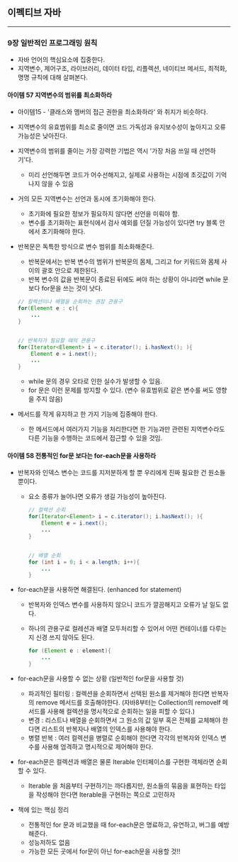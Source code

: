 이펙티브 자바
-------------

---

### 9장 일반적인 프로그래밍 원칙

-	자바 언어의 핵심요소에 집중한다.
-	지역변수, 제어구조, 라이브러리, 데이터 타입, 리플렉션, 네이티브 메서드, 최적화, 명명 규칙에 대해 살펴본다.

#### 아이템 57 지역변수의 범위를 최소화하라

-	아이템15 - '클래스와 멤버의 접근 권한을 최소화하라' 와 취지가 비슷하다.

-	지역변수의 유효범위를 최소로 줄이면 코드 가독성과 유지보수성이 높아지고 오류 가능성은 낮아진다.

-	지역변수의 범위를 줄이는 가장 강력한 기법은 역시 '가장 처음 쓰일 때 선언하기'다.

	-	미리 선언해두면 코드가 어수선해지고, 실제로 사용하는 시점에 초깃값이 기억나지 않을 수 있음

-	거의 모든 지역변수는 선언과 동시에 초기화해야 한다.

	-	초기화에 필요한 정보가 필요하지 않다면 선언을 미뤄야 함.
	-	변수를 초기화하는 표현식에서 검사 예외를 던질 가능성이 있다면 try 블록 안에서 초기화해야 한다.

-	반복문은 독특한 방식으로 변수 범위를 최소화해준다.

	-	반복문에서는 반복 변수의 범위가 반복문의 몸체, 그리고 for 키워드와 몸체 사이의 괄호 안으로 제한된다.
	-	반복 변수의 값을 반복문이 종료된 뒤에도 써야 하는 상황이 아니라면 while 문보다 for문을 쓰는 것이 낫다.

	```java
	// 컬렉션이나 배열을 순회하는 권장 관용구
	for(Element e : c){
	    ...
	}


	// 반복자가 필요할 때의 관용구
	for(Iterator<Element> i = c.iterator(); i.hasNext(); ){
	    Element e = i.next();
	    ...
	}
	```

	-	while 문의 경우 오타로 인한 실수가 발생할 수 있음.
	-	for 문은 이런 문제를 방지할 수 있다. (변수 유효범위로 같은 변수를 써도 영향을 주지 않음)

-	메서드를 작게 유지하고 한 가지 기능에 집중해야 한다.

	-	한 메서드에서 여러가지 기능을 처리한다면 한 기능과만 관련된 지역변수라도 다른 기능을 수행하는 코드에서 접근할 수 있을 것임.

#### 아이템 58 전통적인 for문 보다는 for-each문을 사용하라

-	반복자와 인덱스 변수는 코드를 지저분하게 할 뿐 우리에게 진짜 필요한 건 원소들 뿐이다.

	-	요소 종류가 늘어나면 오류가 생길 가능성이 높아진다.

		```java
		// 컬렉션 순회
		for(Iterator<Element> i = c.iterator(); i.hasNext(); ){
		    Element e = i.next();
		    ...
		}


		// 배열 순회
		for (int i = 0; i < a.length; i++){
		    ...
		}
		```

-	for-each문을 사용하면 해결된다. (enhanced for statement)

	-	반복자와 인덱스 변수를 사용하지 않으니 코드가 깔끔해지고 오류가 날 일도 없다.
	-	하나의 관용구로 컬레션과 배열 모두처리할 수 있어서 어떤 컨테이너를 다루는지 신경 쓰지 않아도 된다.

		```java
		for (Element e : element){
		    ...
		}
		```

-	for-each문을 사용할 수 없는 상황 (일반적인 for문을 사용할 것)

	-	파괴적인 필터링 : 컬렉션을 순회하면서 선택된 원소를 제거해야 한다면 반복자의 remove 메서드를 호출해야한다. (자바8부터는 Collection의 removeIf 메서드를 사용해 컬렉션을 명시적으로 순회하는 일을 피할 수 있다.)
	-	변경 : 리스트나 배열을 순회하면서 그 원소의 값 일부 혹은 전체를 교체해야 한다면 리스트의 반복자나 배열의 인덱스를 사용해야 한다.
	-	병렬 반복 : 여러 컬렉션을 병렬로 순회해야 한다면 각각의 반복자와 인덱스 변수를 사용해 엄격하고 명시적으로 제어해야 한다.

-	for-each문은 컬렉션과 배열은 물론 Iterable 인터페이스를 구현한 객체라면 순회할 수 있다.

	-	Iterable 을 처음부터 구현하기는 까다롭지만, 원소들의 묶음을 표현하는 타입을 작성해야 한다면 Iterable을 구현하는 쪽으로 고민하자

-	책에 있는 핵심 정리

	-	전통적인 for 문과 비교했을 때 for-each문은 명료하고, 유연하고, 버그를 예방해준다.
	-	성능저하도 없음
	-	가능한 모든 곳에서 for문이 아닌 for-each문을 사용할 것!!
